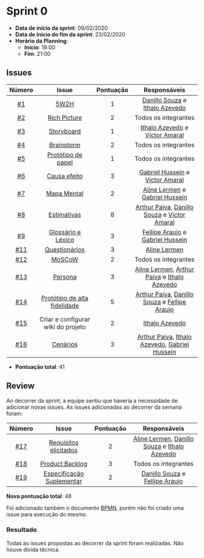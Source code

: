 # Sprint 0

- **Data de início da sprint**: 09/02/2020
- **Data de início do fim da sprint**: 23/02/2020
- **Horário da Planning**:
  - **Início**: 19:00
  - **Fim**: 21:00

## Issues

|                                   Número                                   |                              Issue                               | Pontuação |                                                                       Responsáveis                                                                        |
| :------------------------------------------------------------------------: | :--------------------------------------------------------------: | :-------: | :-------------------------------------------------------------------------------------------------------------------------------------------------------: |
|  [#1](https://github.com/UnBArqDsw2020-2/2020.2_G3_ProjetoHigia/issues/1)  |        [5W2H](02-requisitos/pre-rastreabilidade/5w2h.md)         |     1     |                            [Danillo Souza](https://github.com/DanilloGS) e [Ithalo Azevedo](https://github.com/ithaloazevedo)                             |
|  [#2](https://github.com/UnBArqDsw2020-2/2020.2_G3_ProjetoHigia/issues/2)  | [Rich Picture](02-requisitos/pre-rastreabilidade/richPicture.md) |     2     |                                                                   Todos os integrantes                                                                    |
|  [#3](https://github.com/UnBArqDsw2020-2/2020.2_G3_ProjetoHigia/issues/3)  |       [Storyboard](02-requisitos/elicitacao/storyboard.md)       |     1     |                          [Ithalo Azevedo](https://github.com/ithaloazevedo) e [Victor Amaral](https://github.com/VictorAmaralC)                           |
|  [#4](https://github.com/UnBArqDsw2020-2/2020.2_G3_ProjetoHigia/issues/4)  |          [Brainstorm](01-designSprint/brainstorming.md)          |     2     |                                                                   Todos os integrantes                                                                    |
|  [#5](https://github.com/UnBArqDsw2020-2/2020.2_G3_ProjetoHigia/issues/5)  |      [Protótipo de papel](01-designSprint/protipoPapel.md)       |     1     |                                                                   Todos os integrantes                                                                    |
|  [#6](https://github.com/UnBArqDsw2020-2/2020.2_G3_ProjetoHigia/issues/6)  |  [Causa efeito](02-requisitos/pre-rastreabilidade/ishikawa.md)   |     3     |                         [Gabriel Hussein](https://github.com/GabrielHussein) e [Victor Amaral](https://github.com/VictorAmaralC)                          |
|  [#7](https://github.com/UnBArqDsw2020-2/2020.2_G3_ProjetoHigia/issues/7)  | [Mapa Mental](/02-requisitos/pre-rastreabilidade/mapaMental.md)  |     2     |                           [Aline Lermen](https://github.com/AlineLermen) e [Gabriel Hussein](https://github.com/GabrielHussein)                           |
|  [#8](https://github.com/UnBArqDsw2020-2/2020.2_G3_ProjetoHigia/issues/8)  |            [Estimativas](/03-projeto/estimativas.md)             |     8     |    [Arthur Paiva](https://github.com/ArthurPaivaT), [Danillo Souza](https://github.com/DanilloGS) e [Victor Amaral](https://github.com/VictorAmaralC)     |
|  [#9](https://github.com/UnBArqDsw2020-2/2020.2_G3_ProjetoHigia/issues/9)  |     [Glossário e Léxico](02-requisitos/modelagem/lexicos.md)     |     3     |                        [Fellipe Araujo](https://github.com/fellipe-araujo) e [Gabriel Hussein](https://github.com/GabrielHussein)                         |
| [#11](https://github.com/UnBArqDsw2020-2/2020.2_G3_ProjetoHigia/issues/11) |    [Questionários](02-requisitos/elicitacao/questionario.md)     |     3     |                                                      [Aline Lermen](https://github.com/AlineLermen)                                                       |
| [#12](https://github.com/UnBArqDsw2020-2/2020.2_G3_ProjetoHigia/issues/12) |           [MoSCoW](02-requisitos/modelagem/backlog.md)           |     2     |                                                                   Todos os integrantes                                                                    |
| [#13](https://github.com/UnBArqDsw2020-2/2020.2_G3_ProjetoHigia/issues/13) |         [Persona](02-requisitos/elicitacao/personas.md)          |     3     |   [Aline Lermen](https://github.com/AlineLermen), [Arthur Paiva](https://github.com/ArthurPaivaT) e [Ithalo Azevedo](https://github.com/ithaloazevedo)    |
| [#14](https://github.com/UnBArqDsw2020-2/2020.2_G3_ProjetoHigia/issues/14) | [Protótipo de alta fidelidade](01-designSprint/prototipoAlta.md) |     5     |   [Arthur Paiva](https://github.com/ArthurPaivaT), [Danillo Souza](https://github.com/DanilloGS) e [Fellipe Araujo](https://github.com/fellipe-araujo)    |
| [#15](https://github.com/UnBArqDsw2020-2/2020.2_G3_ProjetoHigia/issues/15) |                Criar e configurar wiki do projeto                |     2     |                                                    [Ithalo Azevedo](https://github.com/ithaloazevedo)                                                     |
| [#16](https://github.com/UnBArqDsw2020-2/2020.2_G3_ProjetoHigia/issues/16) |        [Cenários](./02-requisitos/modelagem/cenarios.md)         |     3     | [Arthur Paiva](https://github.com/ArthurPaivaT), [Ithalo Azevedo](https://github.com/ithaloazevedo), [Gabriel Hussein](https://github.com/GabrielHussein) |

- **Pontuação total**: 41
 
## Review
 
Ao decorrer da sprint, a equipe sentiu que haveria a necessidade de adicionar novas issues. As issues adicionadas ao decorrer da semana foram:

|                                   Número                                   |                                       Issue                                       | Pontuação |                                                                    Responsáveis                                                                    |
| :------------------------------------------------------------------------: | :-------------------------------------------------------------------------------: | :-------: | :------------------------------------------------------------------------------------------------------------------------------------------------: |
| [#17](https://github.com/UnBArqDsw2020-2/2020.2_G3_ProjetoHigia/issues/17) |    [Requisitos elicitados](/02-requisitos/elicitacao/requisitosElicitados.md)     |     2     | [Aline Lermen](https://github.com/AlineLermen), [Danillo Souza](https://github.com/DanilloGS) e [Ithalo Azevedo](https://github.com/ithaloazevedo) |
| [#18](https://github.com/UnBArqDsw2020-2/2020.2_G3_ProjetoHigia/issues/18) |              [Product Backlog](/02-requisitos/modelagem/backlog.md)               |     3     |                                                                Todos os integrantes                                                                |
| [#19](https://github.com/UnBArqDsw2020-2/2020.2_G3_ProjetoHigia/issues/19) | [Especificação Suplementar](/02-requisitos/modelagem/especificacaoSuplementar.md) |     2     |                        [Danillo Souza](https://github.com/DanilloGS) e [Fellipe Araujo](https://github.com/fellipe-araujo)                         |

**Nova pontuação total**: 48
 
Foi adicionado também o documento [BPMN](/03-projeto/bpmn.md), porém não foi criado uma issue para execução do mesmo.
### Resultado

Todas as issues propostas ao decorrer da sprint foram realizadas. Não houve dívida técnica.
